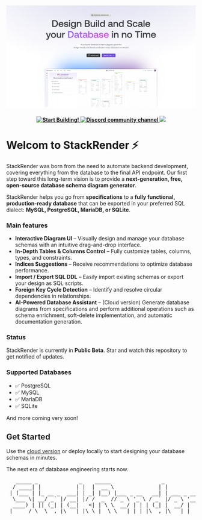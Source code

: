 

![App Screenshot](https://github.com/stackrender/.github/blob/main/assets/white_hero.PNG?raw=true)
<h4 align="center">
  <a href="https://www.stackrender.io">
    <img src="https://img.shields.io/badge/Start%20Building!-gray.svg?logo=data:image/svg+xml;base64,PHN2ZyBmaWxsPSIjRkZENzAwIiB4bWxucz0iaHR0cDovL3d3dy53My5vcmcvMjAwMC9zdmciIHdpZHRoPSIxMiIgaGVpZ2h0PSIxMiIgdmlld0JveD0iMCAwIDI0IDI0Ij48cGF0aCBkPSJNMTMgMyBMMiAxMyBoNyBMMTEgMjEgTDIyIDExIGgtNyBMIDEzIDMgeiIvPjwvc3ZnPg==" alt="Start Building!" />
  </a>
  
  <a href="https://discord.com/invite/DsN8RcPR6Y">
    <img src="https://img.shields.io/discord/1352085267535761448?color=5865F2&label=Discord&logo=discord&logoColor=white" alt="Discord community channel" />
  </a>
  <a href="https://x.com/intent/follow?screen_name=Iam_The_Dev">
    <img src="https://img.shields.io/twitter/follow/Iam_The_Dev?style=social"/>
  </a>

</h4>

# Welcom to StackRender ⚡
StackRender was born from the need to automate backend development, covering everything from the database to the final API endpoint. Our first step toward this long-term vision is to provide a **next-generation, free, open-source database schema diagram generator**.

StackRender helps you go from **specifications** to a **fully functional, production-ready database** that can be exported in your preferred SQL dialect: **MySQL, PostgreSQL, MariaDB, or SQLite**.

### Main features

-  **Interactive Diagram UI** – Visually design and manage your database schemas with an intuitive drag-and-drop interface.  
-  **In-Depth Tables & Columns Control** – Fully customize tables, columns, types, and constraints.  
-  **Indices Suggestions** – Receive recommendations to optimize database performance.  
-  **Import / Export SQL DDL** – Easily import existing schemas or export your design as SQL scripts.  
-  **Foreign Key Cycle Detection** – Identify and resolve circular dependencies in relationships.
-  **AI-Powered Database Assistant** – (Cloud version) Generate database diagrams from specifications and perform additional operations such as schema enrichment, soft-delete implementation, and automatic documentation generation.  

### Status

StackRender is currently in **Public Beta**. Star and watch this repository to get notified of updates.

### Supported Databases

- ✅ PostgreSQL  
- ✅ MySQL  
- ✅ MariaDB  
- ✅ SQLite  

And more coming very soon!
## Get Started

Use the [cloud version](https://www.stackrender.io) or deploy locally to start designing your database schemas in minutes.

The next era of database engineering starts now.                                                                                                          

<pre>   _____ _             _    _____                _           
  / ____| |           | |  |  __ \              | |          
 | (___ | |_ __ _  ___| | _| |__) |___ _ __   __| | ___ _ __ 
  \___ \| __/ _` |/ __| |/ /  _  // _ \ '_ \ / _` |/ _ \ '__|
  ____) | || (_| | (__|   <| | \ \  __/ | | | (_| |  __/ |   
 |_____/ \__\__,_|\___|_|\_\_|  \_\___|_| |_|\__,_|\___|_|                                                         
</pre>
                                                                                                                    
